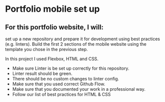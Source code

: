 # Portfolio mobile set up

## For this portfolio website, I will:

set up a new repository and prepare it for development using best practices (e.g. linters).
Build the first 2 sections of the mobile website using the template you chose in the previous step.

In this project I used Flexbox, HTML and CSS.

* Make sure Linter is be set up correctly for this repository.
* Linter result should be green.
* There should be no custom changes to linter config.
* Make sure that you used correct Github Flow.
* Make sure that you documented your work in a professional way.
* Follow our list of best practices for HTML & CSS
